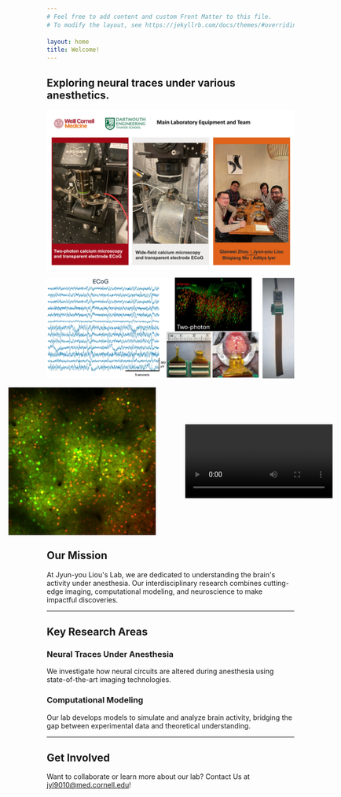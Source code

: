 ```yaml
---
# Feel free to add content and custom Front Matter to this file.
# To modify the layout, see https://jekyllrb.com/docs/themes/#overriding-theme-defaults

layout: home
title: Welcome!
---
```




## Exploring neural traces under various anesthetics.


![Lab Image](jpgs/labImage2024.jpg)

![Lab Image](jpgs/ECoG-2p-2.jpg)

<div style="display: flex; gap: 60px; align-items: center; justify-content: center;">

  <img src="/jpgs/ch1ch2(RGB).jpg" alt="Sample Image" style="width: 300px; height: auto;">

  <video width="300" controls>
    <source src="/jpgs/Video2PRawSample.mp4" type="video/mp4">
    Your browser does not support the video tag.
  </video>

</div>


## Our Mission
At Jyun-you Liou's Lab, we are dedicated to understanding the brain's activity under anesthesia. Our interdisciplinary research combines cutting-edge imaging, computational modeling, and neuroscience to make impactful discoveries.

---

## Key Research Areas

### Neural Traces Under Anesthesia
We investigate how neural circuits are altered during anesthesia using state-of-the-art imaging technologies.

### Computational Modeling
Our lab develops models to simulate and analyze brain activity, bridging the gap between experimental data and theoretical understanding.

---

## Get Involved
Want to collaborate or learn more about our lab? Contact Us at jyl9010@med.cornell.edu!
